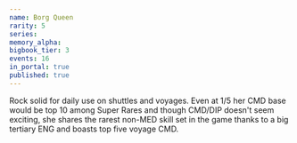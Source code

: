 ```yaml
---
name: Borg Queen
rarity: 5
series:
memory_alpha:
bigbook_tier: 3
events: 16
in_portal: true
published: true
---
```


Rock solid for daily use on shuttles and voyages. Even at 1/5 her CMD base would be top 10 among Super Rares and though CMD/DIP doesn't seem exciting, she shares the rarest non-MED skill set in the game thanks to a big tertiary ENG and boasts top five voyage CMD.
